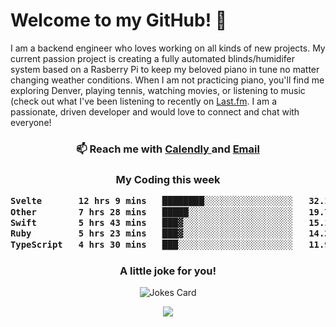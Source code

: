 <h1> Welcome to my GitHub! 👋 </h1>


  I am a backend engineer who loves working on all kinds of new projects. My current passion project is creating a fully automated blinds/humidifer system based on a Rasberry Pi to keep my beloved piano in tune no matter changing weather conditions. When I am not practicing piano, you'll find me exploring Denver, playing tennis, watching movies, or listening to music (check out what I've been listening to recently on [Last.fm](https://www.last.fm/user/mballa000). I am a passionate, driven developer and would love to connect and chat with everyone!

<h3 align = "center"> 📫 Reach me with <a href = "https://calendly.com/msbrandt00/30min"> Calendly </a> and <a href="mailto:msbrandt00@gmail.com">Email</a> 
 </h3>


 
<div align = "center"
[![Anurag's GitHub stats](https://github-readme-stats.vercel.app/api?username=mbrandt00)](https://github.com/anuraghazra/github-readme-stats)
          </div>
<h3 align="center">
  My Coding this week
<!--START_SECTION:waka-->

```txt
Svelte       12 hrs 9 mins   ████████░░░░░░░░░░░░░░░░░   32.13 %
Other        7 hrs 28 mins   █████░░░░░░░░░░░░░░░░░░░░   19.77 %
Swift        5 hrs 43 mins   ███▓░░░░░░░░░░░░░░░░░░░░░   15.14 %
Ruby         5 hrs 23 mins   ███▓░░░░░░░░░░░░░░░░░░░░░   14.26 %
TypeScript   4 hrs 30 mins   ███░░░░░░░░░░░░░░░░░░░░░░   11.91 %
```

<!--END_SECTION:waka-->

### A little joke for you!

![Jokes Card](https://readme-jokes.vercel.app/api?hideBorder)

<a href="https://www.linkedin.com/in/mbrandt00/"><img src="https://img.shields.io/badge/linkedin-%230077B5.svg?&style=for-the-badge&logo=linkedin&logoColor=white" /></a>
